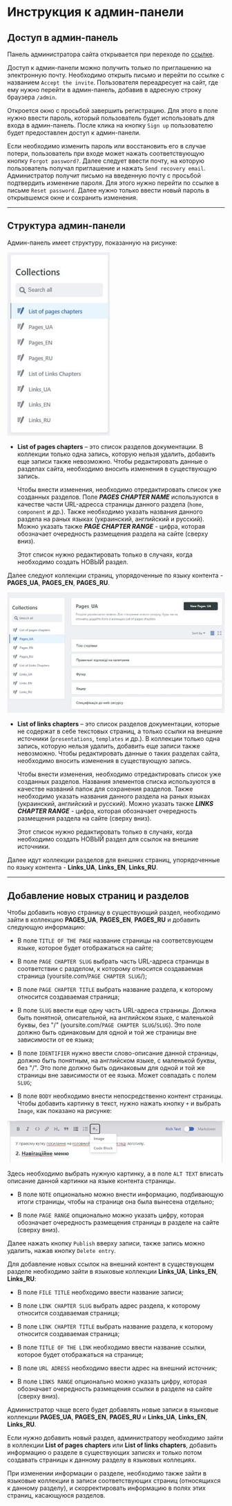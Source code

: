 # Инструкция к админ-панели

## Доступ в админ-панель

Панель администратора сайта открывается при переходе по
[ссылке](https://profound-lokum-cdd3e6.netlify.app/admin/).

Доступ к админ-панели можно получить только по приглашению на электронную почту.
Необходимо открыть письмо и перейти по ссылке с названием `Accept the invite`.
Пользователя переадресует на сайт, где ему нужно перейти в админ-панель, добавив
в адресную строку браузера `/admin`.

Откроется окно с просьбой завершить регистрацию. Для этого в поле нужно ввести
пароль, который пользователь будет использовать для входа в админ-панель. После
клика на кнопку `Sign up` пользователю будет предоставлен доступ к админ-панели.

Если необходимо изменить пароль или восстановить его в случае потери,
пользователь при входе может нажать соответствующую кнопку `Forgot password?`.
Далее следует ввести почту, на которую пользователь получал приглашение и нажать
`Send recovery email`. Администратор получит письмо на введенную почту с
просьбой подтвердить изменение пароля. Для этого нужно перейти по ссылке в
письме `Reset password`. Далее нужно только ввести новый пароль в открывшемся
окне и сохранить изменения.

---

## Структура админ-панели

Админ-панель имеет структуру, показанную на рисунке:

![Структура админ-панели](./src/images/readme/admin1.jpg)

- **List of pages chapters** – это список разделов документации. В коллекции
  только одна запись, которую нельзя удалить, добавить еще записи также
  невозможно. Чтобы редактировать данные о разделах сайта, необходимо вносить
  изменения в существующую запись.

  Чтобы внести изменения, необходимо отредактировать список уже созданных
  разделов. Поле **_PAGES CHAPTER NAME_** используются в качестве части
  URL-адресса страницы данного раздела (`home`, `component` и др.). Также
  необходимо указать названия данного раздела на раных языках (украинский,
  английский и русский). Можно указать также **_PAGE CHAPTER RANGE_** - цифра,
  которая обозначает очередность размещения раздела на сайте (сверху вниз).

  Этот список нужно редактировать только в случаях, когда необходимо создать
  НОВЫЙ раздел.

Далее следуют коллекции страниц, упорядоченные по языку контента - **PAGES_UA**,
**PAGES_EN**, **PAGES_RU**.

![Список записей коллекции страниц](./src/images/readme/admin6.jpg)

- **List of links chapters** – это список разделов документации, которые не
  содержат в себе текстовых страниц, а только ссылки на внешние источники
  (`presentations`, `templates` и др.). В коллекции только одна запись, которую
  нельзя удалить, добавить еще записи также невозможно. Чтобы редактировать
  данные о таких разделах сайта, необходимо вносить изменения в существующую
  запись.

  Чтобы внести изменения, необходимо отредактировать список уже созданных
  разделов. Названия элементов списка используются в качестве названий папок для
  сохранения разделов. Также необходимо указать названия данного раздела на
  раных языках (украинский, английский и русский). Можно указать также **_LINKS
  CHAPTER RANGE_** - цифра, которая обозначает очередность размещения раздела на
  сайте (сверху вниз).

  Этот список нужно редактировать только в случаях, когда необходимо создать
  НОВЫЙ раздел для ссылок на внешние источники.

Далее идут коллекции разделов для внешних страниц, упорядоченные по языку
контента - **Links_UA**, **Links_EN**, **Links_RU**.

---

## Добавление новых страниц и разделов

Чтобы добавить новую страницу в существующий раздел, необходимо зайти в
коллекцию **PAGES_UA**, **PAGES_EN**, **PAGES_RU** и добавить следующую
информацию:

- В поле `TITLE OF THE PAGE` название страницы на соответсвующем языке, которое
  будет отображаться на сайте;

- В поле `PAGE CHAPTER SLUG` выбрать часть URL-адреса страницы в соответствии с
  разделом, к которому относится создаваемая страница
  (yoursite.com/`PAGE CHAPTER SLUG`/);

- В поле `PAGE CHAPTER TITLE` выбрать название раздела, к которому относится
  создаваемая страница;

- В поле `SLUG` ввести еще одну часть URL-адреса страницы. Должна быть понятной,
  описательной, на английском языке, с маленькой буквы, без "/"
  (yoursite.com/`PAGE CHAPTER SLUG`/`SLUG`). Это поле должно быть одинаковым для
  одной и той же страницы вне зависимости от ее языка;

- В поле `IDENTIFIER` нужно ввести слово-описание данной страницы, должно быть
  понятным, на английском языке, с маленькой буквы, без "/". Это поле должно
  быть одинаковым для одной и той же страницы вне зависимости от ее языка. Может
  совпадать с полем `SLUG`;

- В поле `BODY` необходимо внести непосредственно контент страницы. Чтобы
  добавить картинку в текст, нужно нажать кнопку `+` и выбрать `Image`, как
  показано на рисунке:

![Добавление картинки в текст](./src/images/readme/admin13.jpg)

Здесь необходимо выбрать нужную картинку, а в поле `ALT TEXT` вписать описание
данной картинки на языке контента страницы.

- В поле `NOTE` опционально можно внести информацию, подбивающую итоги страницы,
  чтобы на странице она была вынесена отдельно;

- В поле `PAGE RANGE` опционально можно указать цифру, которая обозначает
  очередность размещения страницы в разделе на сайте (сверху вниз).

Далее нажать кнопку `Publish` вверху записи, также запись можно удалить, нажав
кнопку `Delete entry`.

Для добавление новых ссылок на внешний контент в существующем разделе необходимо
зайти в языковые коллекции **Links_UA**, **Links_EN**, **Links_RU**:

- В поле `FILE TITLE` необходимо ввести название записи;

- В поле `LINK CHAPTER SLUG` выбрать адрес раздела, к которому относится
  создаваемая страница;

- В поле `LINK CHAPTER TITLE` выбрать название раздела, к которому относится
  создаваемая страница;

- В поле `TITLE OF THE LINK` необходимо ввести название ссылки, которое будет
  отображаться на странице;

- В поле `URL ADRESS` необходимо ввести адрес на внешний источник;

- В поле `LINKS RANGE` опционально можно указать цифру, которая обозначает
  очередность размещения ссылки в разделе на сайте (сверху вниз).

Администратор чаще всего будет добавлять новые записи в языковые коллекции
**PAGES_UA**, **PAGES_EN**, **PAGES_RU** и **Links_UA**, **Links_EN**,
**Links_RU**.

Если нужно добавить новый раздел, администратору необходимо зайти в коллекции
**List of pages chapters** или **List of links chapters**, добавить информацию о
разделе в существующих записях и только потом создавать страницы к данному
разделу в языковых коллециях.

При изменении информации о разделе, необходимо также зайти в языковые коллекции
в записи соответствующих страниц (относящихся к данному разделу), и
скорректировать информацию в полях этих страниц, касающуюся разделов.
